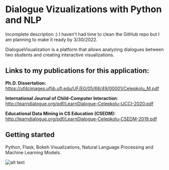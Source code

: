 # Dialogue Vizualizations with Python and NLP

Incomplete description :) I haven't had time to clean the GitHub repo but I am planning to make it ready by 3/30/2022.

DialogueVisualization is a platform that allows analyzing dialogues between two students and creating interactive visualizations. 

## Links to my publications for this application: 

**Ph.D. Dissertation:** https://ufdcimages.uflib.ufl.edu/UF/E0/05/68/49/00001/Celepkolu_M.pdf

**International Journal of Child-Computer Interaction**: http://learndialogue.org/pdf/LearnDialogue-Celepkolu-IJCCI-2020.pdf

**Educational Data Mining in CS Education (CSEDM):** http://learndialogue.org/pdf/LearnDialogue-Celepkolu-CSEDM-2019.pdf

## Getting started
Python, Flask, Bokeh Visualizations, Natural Language Processing and Machine Learning Models. 

<!-- # Running 
Open a Command Prompt or Terminal in the repository and run the following -->

![alt text](https://github.com/mckolu/DialogViz/blob/main/Picture1.png)


